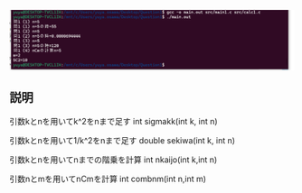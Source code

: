 ![](toi1.png)

## 説明
引数kとnを用いてk^2をnまで足す
int sigmakk(int k, int n)

引数kとnを用いて1/k^2をnまで足す
double sekiwa(int k, int n)

引数kとnを用いてnまでの階乗を計算
int nkaijo(int k,int n)

引数nとmを用いてnCmを計算
int combnm(int n,int m)